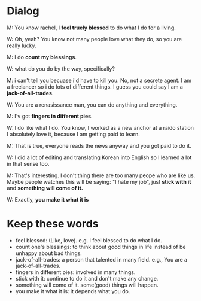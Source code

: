 # Dialog

M: You know rachel, I **feel truely blessed** to do what I do for a living.

W: Oh, yeah? You know not many people love what they do, so you are really lucky.

M: I do **count my blessings**.

W: what do you do by the way, specifically?

M: i can't tell you becuase i'd have to kill you. No, not a secrete agent. I am a freelancer so i do lots of different things. I guess you could say I am a **jack-of-all-trades**.

W: You are a renasissance man, you can do anything and everything.

M: I'v got **fingers in different pies**.  

W: I do like what I do. You know, I worked as a new anchor at a raido station I absolutely love it, because I am getting paid to learn.

M: That is true, everyone reads the news anyway and you got paid to do it.

W: I did a lot of editing and translating Korean into English so I learned a lot in that sense too.

M: That's interesting. I don't thing there are too many peope who are like us. Maybe people watches this will be saying: "I hate my job", just **stick with it** and **something will come of it.**

W: Exactly, **you make it what it is** 

# Keep these words

- feel blessed: (Like, love). e.g. I feel blessed to do what I do. 
- count one's blessings: to think about good things in life instead of be unhappy about bad things.
- jack-of-all-trades: a person that talented in many field. e.g., You are a jack-of-all-trades.
- fingers in different pies: involved in many things. 
- stick with it: continue to do it and don't make any change.
- something will come of it. some(good) things will happen.
- you make it what it is: it depends what you do.
